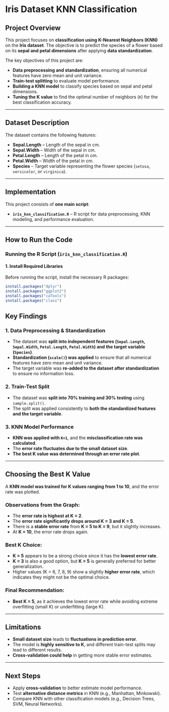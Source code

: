 # **Iris Dataset KNN Classification**

## **Project Overview**

This project focuses on **classification using K-Nearest Neighbors (KNN)** on the **Iris dataset**. The objective is to predict the species of a flower based on its **sepal and petal dimensions** after applying **data standardization**.

The key objectives of this project are:

- **Data preprocessing and standardization**, ensuring all numerical features have zero mean and unit variance.
- **Train-test splitting** to evaluate model performance.
- **Building a KNN model** to classify species based on sepal and petal dimensions.
- **Tuning the K value** to find the optimal number of neighbors (`K`) for the best classification accuracy.

---

## **Dataset Description**

The dataset contains the following features:

- **Sepal.Length** – Length of the sepal in cm.
- **Sepal.Width** – Width of the sepal in cm.
- **Petal.Length** – Length of the petal in cm.
- **Petal.Width** – Width of the petal in cm.
- **Species** – Target variable representing the flower species (`setosa`, `versicolor`, or `virginica`).

---

## **Implementation**

This project consists of **one main script**:

- **`iris_knn_classification.R`** – R script for data preprocessing, KNN modeling, and performance evaluation.

---

## **How to Run the Code**

### **Running the R Script (`iris_knn_classification.R`)**

#### **1. Install Required Libraries**

Before running the script, install the necessary R packages:

```r
install.packages("dplyr")
install.packages("ggplot2")
install.packages("caTools")
install.packages("class")
```

## **Key Findings**

### **1. Data Preprocessing & Standardization**

- The dataset was **split into independent features (`Sepal.Length`, `Sepal.Width`, `Petal.Length`, `Petal.Width`) and the target variable (`Species`)**.
- **Standardization (`scale()`) was applied** to ensure that all numerical features have zero mean and unit variance.
- The target variable was **re-added to the dataset after standardization** to ensure no information loss.

### **2. Train-Test Split**

- The dataset was **split into 70% training and 30% testing** using `sample.split()`.
- The split was applied consistently to **both the standardized features and the target variable**.

### **3. KNN Model Performance**

- **KNN was applied with `K=1`**, and the **misclassification rate was calculated**.
- The **error rate fluctuates due to the small dataset size**.
- **The best K value was determined through an error rate plot**.

---

## **Choosing the Best K Value**

A **KNN model was trained for K values ranging from 1 to 10**, and the error rate was plotted.

### **Observations from the Graph:**

- The **error rate is highest at K = 2**.
- The **error rate significantly drops around K = 3 and K = 5**.
- There is a **stable error rate** from **K = 5 to K = 9**, but it slightly increases.
- At **K = 10**, the error rate drops again.

### **Best K Choice:**

- **K = 5** appears to be a strong choice since it has the **lowest error rate**.
- **K = 3** is also a good option, but **K = 5** is generally preferred for better generalization.
- Higher values (K = 6, 7, 8, 9) show a slightly **higher error rate**, which indicates they might not be the optimal choice.

### **Final Recommendation:**

- **Best K = 5**, as it achieves the lowest error rate while avoiding extreme overfitting (small K) or underfitting (large K).

---

## **Limitations**

- **Small dataset size** leads to **fluctuations in prediction error**.
- The model is **highly sensitive to K**, and different train-test splits may lead to different results.
- **Cross-validation could help** in getting more stable error estimates.

---

## **Next Steps**

- Apply **cross-validation** to better estimate model performance.
- Test **alternative distance metrics** in KNN (e.g., Manhattan, Minkowski).
- Compare KNN with other classification models (e.g., Decision Trees, SVM, Neural Networks).
